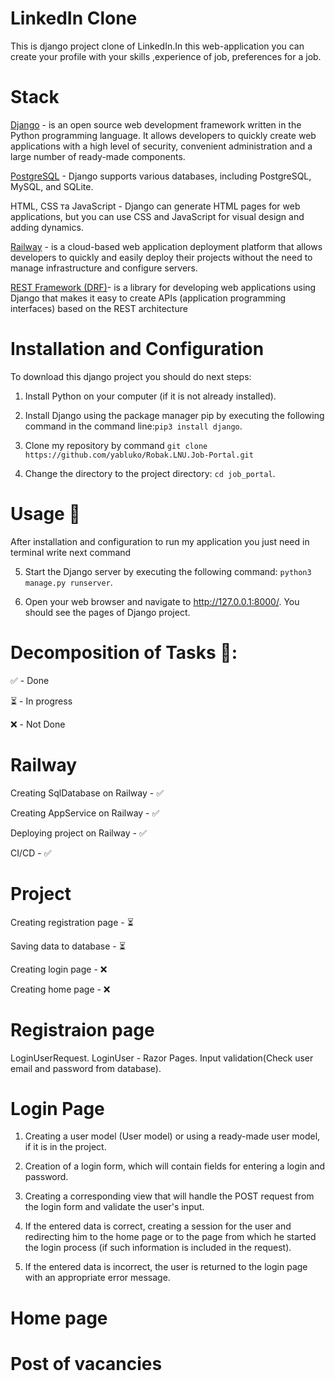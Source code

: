 # LinkedIn Clone


This is django project clone of LinkedIn.In this web-application you can create your profile with your skills ,experience of job, preferences for a job.
# Stack
[Django](https://www.djangoproject.com/) - is an open source web development framework written in the Python programming language. It allows developers to quickly create web applications with a high level of security, convenient administration and a large number of ready-made components.

[PostgreSQL](https://www.postgresql.org/) - Django supports various databases, including PostgreSQL, MySQL, and SQLite.

HTML, CSS та JavaScript - Django can generate HTML pages for web applications, but you can use CSS and JavaScript for visual design and adding dynamics.

[Railway](https://railway.app/) - is a cloud-based web application deployment platform that allows developers to quickly and easily deploy their projects without the need to manage infrastructure and configure servers.

[REST Framework (DRF)](https://www.django-rest-framework.org)- is a library for developing web applications using Django that makes it easy to create APIs (application programming interfaces) based on the REST architecture

# Installation and Configuration

To download this django project you should do next steps:

1. Install Python on your computer (if it is not already installed).

2. Install Django using the package manager pip by executing the following command in the command line:```pip3 install django```.

3. Clone my repository by command ```git clone https://github.com/yabluko/Robak.LNU.Job-Portal.git```

4. Change the directory to the project directory: ```cd job_portal```.

# Usage 🚀

After installation and configuration to run my application you just need in terminal write next command

5. Start the Django server by executing the following command: ```python3 manage.py runserver```.

6. Open your web browser and navigate to http://127.0.0.1:8000/. You should see the pages of Django project.

# Decomposition of Tasks 📝:


✅ - Done

⏳ - In progress

❌ -  Not Done 

# Railway

Creating SqlDatabase on Railway - ✅

Creating AppService on Railway - ✅

Deploying project on Railway - ✅

CI/CD - ✅

# Project 

Creating registration page - ⏳

Saving data to database - ⏳

Creating login page - ❌

Creating home page - ❌

# Registraion page 
 LoginUserRequest.
 LoginUser - Razor Pages.
 Input validation(Check user email and password from database).
 
 # Login Page
1. Creating a user model (User model) or using a ready-made user model, if it is in the project.

2. Creation of a login form, which will contain fields for entering a login and password.

3. Creating a corresponding view that will handle the POST request from the login form and validate the user's input.

4. If the entered data is correct, creating a session for the user and redirecting him to the home page or to the page from which he started the login process (if such information is included in the request).

5. If the entered data is incorrect, the user is returned to the login page with an appropriate error message.
 
 
 # Home page
 
 
 # Post of vacancies
 
 
 
 
 
 
 
 
 
 
 
 
 
 
 
 
 





